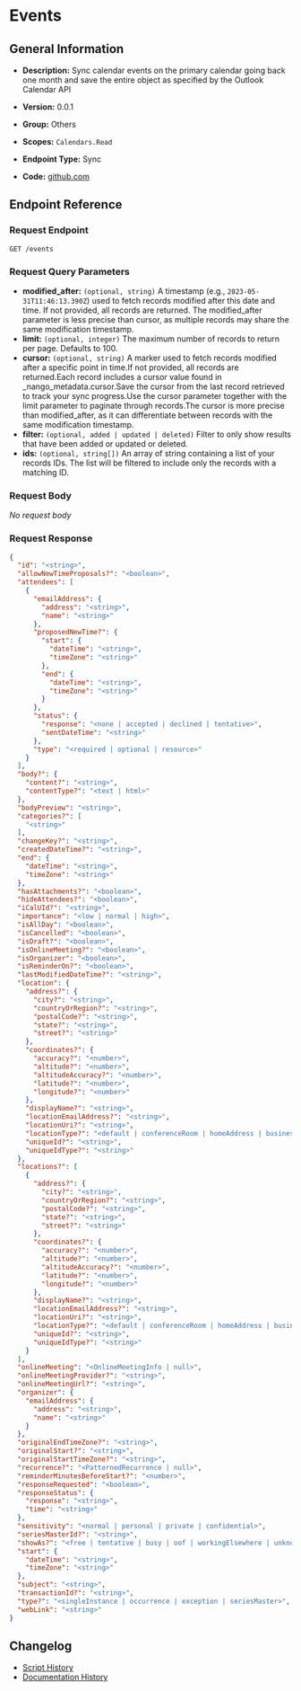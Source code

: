 <!-- BEGIN GENERATED CONTENT -->
# Events

## General Information

- **Description:** Sync calendar events on the primary calendar going back one month and
save the entire object as specified by the Outlook Calendar API

- **Version:** 0.0.1
- **Group:** Others
- **Scopes:** `Calendars.Read`
- **Endpoint Type:** Sync
- **Code:** [github.com](https://github.com/NangoHQ/integration-templates/tree/main/integrations/outlook/syncs/events.ts)


## Endpoint Reference

### Request Endpoint

`GET /events`

### Request Query Parameters

- **modified_after:** `(optional, string)` A timestamp (e.g., `2023-05-31T11:46:13.390Z`) used to fetch records modified after this date and time. If not provided, all records are returned. The modified_after parameter is less precise than cursor, as multiple records may share the same modification timestamp.
- **limit:** `(optional, integer)` The maximum number of records to return per page. Defaults to 100.
- **cursor:** `(optional, string)` A marker used to fetch records modified after a specific point in time.If not provided, all records are returned.Each record includes a cursor value found in _nango_metadata.cursor.Save the cursor from the last record retrieved to track your sync progress.Use the cursor parameter together with the limit parameter to paginate through records.The cursor is more precise than modified_after, as it can differentiate between records with the same modification timestamp.
- **filter:** `(optional, added | updated | deleted)` Filter to only show results that have been added or updated or deleted.
- **ids:** `(optional, string[])` An array of string containing a list of your records IDs. The list will be filtered to include only the records with a matching ID.

### Request Body

_No request body_

### Request Response

```json
{
  "id": "<string>",
  "allowNewTimeProposals?": "<boolean>",
  "attendees": [
    {
      "emailAddress": {
        "address": "<string>",
        "name": "<string>"
      },
      "proposedNewTime?": {
        "start": {
          "dateTime": "<string>",
          "timeZone": "<string>"
        },
        "end": {
          "dateTime": "<string>",
          "timeZone": "<string>"
        }
      },
      "status": {
        "response": "<none | accepted | declined | tentative>",
        "sentDateTime": "<string>"
      },
      "type": "<required | optional | resource>"
    }
  ],
  "body?": {
    "content?": "<string>",
    "contentType?": "<text | html>"
  },
  "bodyPreview": "<string>",
  "categories?": [
    "<string>"
  ],
  "changeKey?": "<string>",
  "createdDateTime?": "<string>",
  "end": {
    "dateTime": "<string>",
    "timeZone": "<string>"
  },
  "hasAttachments?": "<boolean>",
  "hideAttendees?": "<boolean>",
  "iCalUId?": "<string>",
  "importance": "<low | normal | high>",
  "isAllDay": "<boolean>",
  "isCancelled": "<boolean>",
  "isDraft?": "<boolean>",
  "isOnlineMeeting?": "<boolean>",
  "isOrganizer": "<boolean>",
  "isReminderOn?": "<boolean>",
  "lastModifiedDateTime?": "<string>",
  "location": {
    "address?": {
      "city?": "<string>",
      "countryOrRegion?": "<string>",
      "postalCode?": "<string>",
      "state?": "<string>",
      "street?": "<string>"
    },
    "coordinates?": {
      "accuracy?": "<number>",
      "altitude?": "<number>",
      "altitudeAccuracy?": "<number>",
      "latitude?": "<number>",
      "longitude?": "<number>"
    },
    "displayName?": "<string>",
    "locationEmailAddress?": "<string>",
    "locationUri?": "<string>",
    "locationType?": "<default | conferenceRoom | homeAddress | businessAddress | geoCoordinates | streetAddress | hotel | restaurant | localBusiness | postalAddress>",
    "uniqueId?": "<string>",
    "uniqueIdType?": "<string>"
  },
  "locations?": [
    {
      "address?": {
        "city?": "<string>",
        "countryOrRegion?": "<string>",
        "postalCode?": "<string>",
        "state?": "<string>",
        "street?": "<string>"
      },
      "coordinates?": {
        "accuracy?": "<number>",
        "altitude?": "<number>",
        "altitudeAccuracy?": "<number>",
        "latitude?": "<number>",
        "longitude?": "<number>"
      },
      "displayName?": "<string>",
      "locationEmailAddress?": "<string>",
      "locationUri?": "<string>",
      "locationType?": "<default | conferenceRoom | homeAddress | businessAddress | geoCoordinates | streetAddress | hotel | restaurant | localBusiness | postalAddress>",
      "uniqueId?": "<string>",
      "uniqueIdType?": "<string>"
    }
  ],
  "onlineMeeting": "<OnlineMeetingInfo | null>",
  "onlineMeetingProvider?": "<string>",
  "onlineMeetingUrl?": "<string>",
  "organizer": {
    "emailAddress": {
      "address": "<string>",
      "name": "<string>"
    }
  },
  "originalEndTimeZone?": "<string>",
  "originalStart?": "<string>",
  "originalStartTimeZone?": "<string>",
  "recurrence?": "<PatternedRecurrence | null>",
  "reminderMinutesBeforeStart?": "<number>",
  "responseRequested": "<boolean>",
  "responseStatus": {
    "response": "<string>",
    "time": "<string>"
  },
  "sensitivity": "<normal | personal | private | confidential>",
  "seriesMasterId?": "<string>",
  "showAs?": "<free | tentative | busy | oof | workingElsewhere | unknown>",
  "start": {
    "dateTime": "<string>",
    "timeZone": "<string>"
  },
  "subject": "<string>",
  "transactionId?": "<string>",
  "type?": "<singleInstance | occurrence | exception | seriesMaster>",
  "webLink": "<string>"
}
```

## Changelog

- [Script History](https://github.com/NangoHQ/integration-templates/commits/main/integrations/outlook/syncs/events.ts)
- [Documentation History](https://github.com/NangoHQ/integration-templates/commits/main/integrations/outlook/syncs/events.md)

<!-- END  GENERATED CONTENT -->


